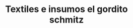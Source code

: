 ---
title: "Textiles e insumos el gordito schmitz"
url: /puerto-gaitan/textiles-e-insumos-el-gordito-schmitz/
shop: Textil
---